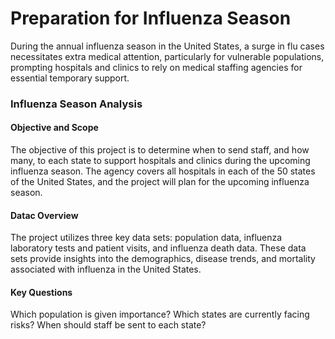 #  Preparation for Influenza Season
During the annual influenza season in the United States, a surge in flu cases necessitates extra medical attention, particularly for vulnerable populations, prompting hospitals and clinics to rely on medical staffing agencies for essential temporary support.
### Influenza Season Analysis
#### Objective and Scope
The objective of this project is to determine when to send staff, and how many, to each state to support hospitals and clinics during the upcoming influenza season.
The agency covers all hospitals in each of the 50 states of the United States, and the project will plan for the upcoming influenza season.
#### Datac Overview 
The project utilizes three key data sets: population data, influenza laboratory tests and patient visits, and influenza death data. These data sets provide insights into the demographics, disease trends, and mortality associated with influenza in the United States.
#### Key Questions
Which population is given importance?
Which states are currently facing risks?
When should staff be sent to each state?


